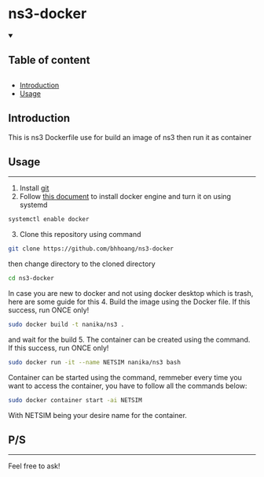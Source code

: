 # ns3-docker

<details open="open">
  <summary><h2>Table of content<h2></summary>
  <ul>
    <li> <a href="#Introduction">Introduction</a> </li> 
    <li><a href="#Usage">Usage</a></li>
  </ul>
</details>

## Introduction
This is ns3 Dockerfile use for build an image of ns3 then run it as container
## Usage
---
1. Install [git](https://git-scm.com) 
2. Follow [this document](https://docs.docker.com/engine/install/) to install docker engine and turn it on using systemd
```sh
systemctl enable docker
```
3. Clone this repository using command
```sh
git clone https://github.com/bhhoang/ns3-docker
```
then change directory to the cloned directory
```sh
cd ns3-docker
```
In case you are new to docker and not using docker desktop which is trash, here are some guide for this
4. Build the image using the Docker file. If this success, run ONCE only!
```sh
sudo docker build -t nanika/ns3 .
```
and wait for the build
5. The container can be created using the command. If this success, run ONCE only!
```sh
sudo docker run -it --name NETSIM nanika/ns3 bash
```
Container can be started using the command, remmeber every time you want to access the container, you have to follow all the commands below:
```sh
sudo docker container start -ai NETSIM
```
With NETSIM being your desire name for the container.
## P/S
---
Feel free to ask!
